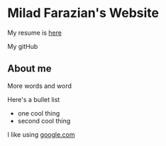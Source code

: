 # Milad Farazian's Website

My resume is [here](https://docs.google.com/document/d/1p474sdAON1tfqdGxyFfusTNH5vFrEVkUvcrE1IBzeeA/edit?usp=sharing "Milad's Resume")

My gitHub 

## About me

More words and word

Here's a bullet list
 
- one cool thing
- second cool thing

I like using [google.com](https://google.com)
